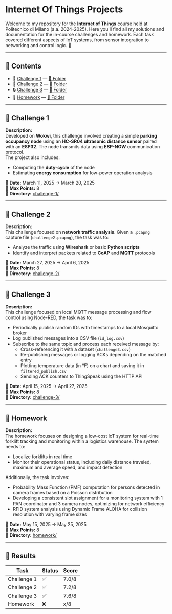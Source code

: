 # Internet Of Things Projects

Welcome to my repository for the **Internet of Things** course held at Politecnico di Milano (a.a. 2024-2025).
Here you'll find all my solutions and documentation for the in-course challenges and homework. Each task covered different aspects of IoT systems, from sensor integration to networking and control logic. 🚀

---

## 📁 Contents

- 🔧 [Challenge 1](#-challenge-1) — [📂 Folder](challenge-1/)
- 📡 [Challenge 2](#-challenge-2) — [📂 Folder](challenge-2/)
- 🔒 [Challenge 3](#-challenge-3) — [📂 Folder](challenge-3/)
- 🧠 [Homework](#-homework) — [📂 Folder](homework/)

---

## 🔧 Challenge 1

**Description:**  
Developed on **Wokwi**, this challenge involved creating a simple **parking occupancy node** using an **HC-SR04 ultrasonic distance sensor** paired with an **ESP32**. The node transmits data using **ESP-NOW** communication protocol.  
The project also includes:
- Computing the **duty-cycle** of the node
- Estimating **energy consumption** for low-power operation analysis

📅 **Date:** March 11, 2025 → March 20, 2025  
🎯 **Max Points:** 8  
📂 **Directory:** [challenge-1/](challenge-1/)

---

## 📡 Challenge 2

**Description:**  
This challenge focused on **network traffic analysis**. Given a `.pcapng` capture file (`challenge2.pcapng`), the task was to:
- Analyze the traffic using **Wireshark** or basic **Python scripts**
- Identify and interpret packets related to **CoAP** and **MQTT** protocols

📅 **Date:** March 27, 2025 → April 6, 2025  
🎯 **Max Points:** 8  
📂 **Directory:** [challenge-2/](challenge-2/)

---

## 🔁 Challenge 3

**Description:**  
This challenge focused on local MQTT message processing and flow control using Node-RED, the task was to:
- Periodically publish random IDs with timestamps to a local Mosquitto broker
- Log published messages into a CSV file (`id_log.csv`)
- Subscribe to the same topic and process each received message by:
  - Cross-referencing it with a dataset (`challenge3.csv`)
  - Re-publishing messages or logging ACKs depending on the matched entry
  - Plotting temperature data (in °F) on a chart and saving it in `filtered_publish.csv`
  - Sending ACK counters to ThingSpeak using the HTTP API
        
📅 **Date:** April 15, 2025 → April 27, 2025   
🎯 **Max Points:** 8  
📂 **Directory:** [challenge-3/](challenge-3/)

---

## 🧠 Homework

**Description:**  
The homework focuses on designing a low-cost IoT system for real-time forklift tracking and monitoring within a logistics warehouse. The system needs to:
  - Localize forklifts in real time
  - Monitor their operational status, including daily distance traveled, maximum and average speed, and impact detection

Additionally, the task involves:
  - Probability Mass Function (PMF) computation for persons detected in camera frames based on a Poisson distribution
  - Developing a consistent slot assignment for a monitoring system with 1 PAN coordinator and 3 camera nodes, optimizing for network efficiency
  - RFID system analysis using Dynamic Frame ALOHA for collision resolution with varying frame sizes

📅 **Date:** May 15, 2025 → May 25, 2025  
🎯 **Max Points:** 8  
📂 **Directory:** [homework/](homework/)

---

## 🎯 Results

| Task          | Status  | Score  |
|---------------|---------|--------|
| Challenge 1   | ✅      | 7.0/8  |
| Challenge 2   | ✅      | 7.2/8  |
| Challenge 3   | ✅      | 7.6/8  |
| Homework      | ❌      | x/8    |

